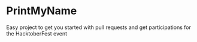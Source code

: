 # PrintMyName
Easy project to get you started with pull requests and get participations for the HacktoberFest event
